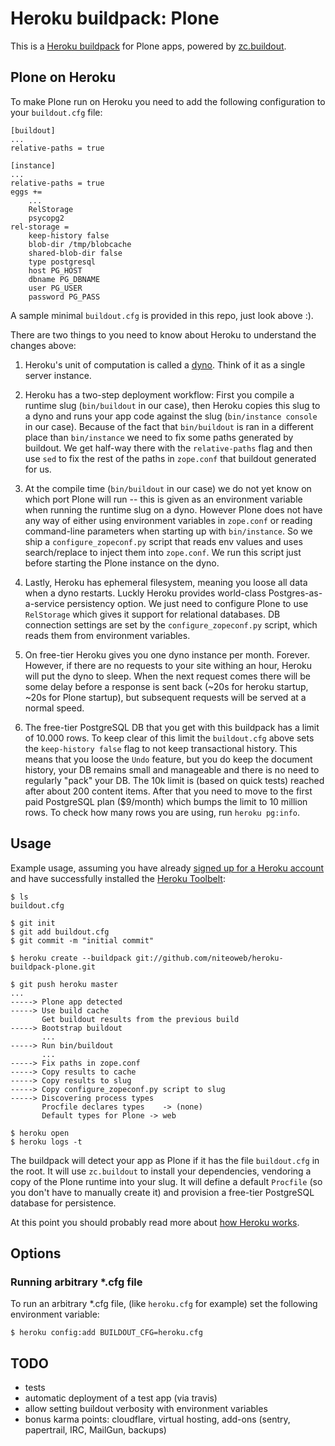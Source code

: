 Heroku buildpack: Plone
=======================

This is a [Heroku buildpack](http://devcenter.heroku.com/articles/buildpacks) for Plone apps, powered by [zc.buildout](http://www.buildout.org/en/latest/).

Plone on Heroku
---------------

To make Plone run on Heroku you need to add the following configuration to your
``buildout.cfg`` file:

    [buildout]
    ...
    relative-paths = true

    [instance]
    ...
    relative-paths = true
    eggs +=
        ...
        RelStorage
        psycopg2
    rel-storage =
        keep-history false
        blob-dir /tmp/blobcache
        shared-blob-dir false
        type postgresql
        host PG_HOST
        dbname PG_DBNAME
        user PG_USER
        password PG_PASS

A sample minimal ``buildout.cfg`` is provided in this repo, just look above :).

There are two things to you need to know about Heroku to understand the changes
above:

1. Heroku's unit of computation is called a [dyno](https://devcenter.heroku.com/articles/dynos). Think of it as a single server instance.

2. Heroku has a two-step deployment workflow: First you compile a runtime slug (``bin/buildout`` in our case), then Heroku copies this slug to a dyno and runs your app code against the slug (``bin/instance console`` in our case). Because of the fact that ``bin/buildout`` is ran in a different place than ``bin/instance`` we need to fix some paths generated by buildout. We get half-way there with the ``relative-paths`` flag and then use ``sed`` to fix the rest of the paths in ``zope.conf`` that buildout generated for us.

3. At the compile time (``bin/buildout`` in our case) we do not yet know on which port Plone will run -- this is given as an environment variable when running the runtime slug on a dyno. However Plone does not have any way of either using environment variables in ``zope.conf`` or reading command-line parameters when starting up with ``bin/instance``. So we ship a ``configure_zopeconf.py`` script that reads env values and uses search/replace to inject them into ``zope.conf``. We run this script just before starting the Plone instance on the dyno.

4. Lastly, Heroku has ephemeral filesystem, meaning you loose all data when a dyno restarts. Luckly
Heroku provides world-class Postgres-as-a-service persistency option. We just need to configure
Plone to use ``RelStorage`` which gives it support for relational databases. DB connection settings
are set by the ``configure_zopeconf.py`` script, which reads them from environment variables.

5. On free-tier Heroku gives you one dyno instance per month. Forever. However, if there are no requests to your site withing an hour, Heroku will put the dyno to sleep. When the next request comes there will be some delay before a response is sent back (~20s for heroku startup, ~20s for Plone startup), but subsequent requests will be served at a normal speed.

6. The free-tier PostgreSQL DB that you get with this buildpack has a limit of 10.000 rows. To keep clear of this limit the ``buildout.cfg`` above sets the ``keep-history false`` flag to not keep transactional history. This means that you loose the `Undo` feature, but you do keep the document history, your DB remains small and manageable and there is no need to regularly "pack" your DB. The 10k limit is (based on quick tests) reached after about 200 content items. After that you need to move to the first paid PostgreSQL plan ($9/month) which bumps the limit to 10 million rows. To check how many rows you
are using, run ``heroku pg:info``.


Usage
-----

Example usage, assuming you have already [signed up for a Heroku account](https://id.heroku.com/signup) and have successfully installed the [Heroku Toolbelt](https://toolbelt.heroku.com/):

    $ ls
    buildout.cfg

    $ git init
    $ git add buildout.cfg
    $ git commit -m "initial commit"

    $ heroku create --buildpack git://github.com/niteoweb/heroku-buildpack-plone.git

    $ git push heroku master
    ...
    -----> Plone app detected
    -----> Use build cache
           Get buildout results from the previous build
    -----> Bootstrap buildout
           ...
    -----> Run bin/buildout
           ...
    -----> Fix paths in zope.conf
    -----> Copy results to cache
    -----> Copy results to slug
    -----> Copy configure_zopeconf.py script to slug
    -----> Discovering process types
           Procfile declares types    -> (none)
           Default types for Plone -> web

    $ heroku open
    $ heroku logs -t

The buildpack will detect your app as Plone if it has the file `buildout.cfg` in the root. It will use `zc.buildout` to install your dependencies, vendoring a copy of the Plone runtime into your slug. It will define a default ``Procfile`` (so you don't have to manually create it) and provision a free-tier PostgreSQL database for persistence.

At this point you should probably read more about [how Heroku works](https://devcenter.heroku.com/articles/how-heroku-works).

Options
-------

### Running arbitrary *.cfg file

To run an arbitrary *.cfg file, (like ``heroku.cfg`` for example) set the
following environment variable:

    $ heroku config:add BUILDOUT_CFG=heroku.cfg

TODO
----

* tests
* automatic deployment of a test app (via travis)
* allow setting buildout verbosity with environment variables
* bonus karma points: cloudflare, virtual hosting, add-ons (sentry, papertrail, IRC, MailGun, backups)
